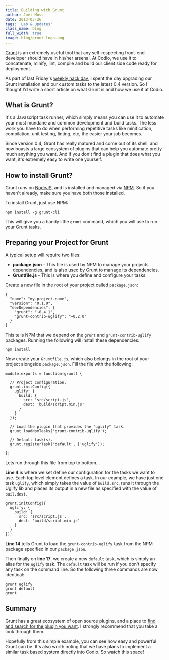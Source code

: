 ```yaml
---
title: Building with Grunt
author: Joel Moss
date: 2013-03-26
tags: 'Lab & Updates'
class_name: blog
full_width: true
image: blog/grunt-logo.png
---
```


[Grunt](http://gruntjs.com/) is an extremely useful tool that any self-respecting front-end developer should have in his/her arsenal. At Codio, we use it to concatenate, minify, lint, compile and build our client side code ready for deployment.

As part of last Friday's [weekly hack day](/blog/2013/03/our-twenty-percent-time/), I spent the day upgrading our Grunt installation and our custom tasks to the latest 0.4 version. So I thought I'd write a short article on what Grunt is and how we use it at Codio.

## What is Grunt?

It's a Javascript task runner, which simply means you can use it to automate your most mundane and common development and build tasks. The less work you have to do when performing repetitive tasks like minification, compilation, unit testing, linting, etc, the easier your job becomes.

Since version 0.4, Grunt has really matured and come out of its shell, and now boasts a large ecosystem of plugins that can help you automate pretty much anything you want. And if you don't find a plugin that does what you want, it's extremely easy to write one yourself.

## How to install Grunt?

Grunt runs on [NodeJS](http://nodejs.org/), and is installed and managed via [NPM](https://npmjs.org/). So if you haven't already, make sure you have both those installed.

To install Grunt, just use NPM:

    npm install -g grunt-cli

This will give you a handy little `grunt` command, which you will use to run your Grunt tasks.

## Preparing your Project for Grunt

A typical setup will require two files:

 - **package.json** - This file is used by NPM to manage your projects dependencies, and is also used by Grunt to manage its dependencies.
 - **Gruntfile.js** - This is where you define and configure your tasks.

Create a new file in the root of your project called `package.json`:

    {
      "name": "my-project-name",
      "version": "0.1.0",
      "devDependencies": {
        "grunt": "~0.4.1",
        "grunt-contrib-uglify": "~0.2.0"
      }
    }

This tells NPM that we depend on the `grunt` and `grunt-contrib-uglify` packages. Running the following will install these dependencies:

    npm install

Now create your `Gruntfile.js`, which also belongs in the root of your project alongside `package.json`. Fill the file with the following:

    module.exports = function(grunt) {

      // Project configuration.
      grunt.initConfig({
        uglify: {
          build: {
            src: 'src/script.js',
            dest: 'build/script.min.js'
          }
        }
      });

      // Load the plugin that provides the "uglify" task.
      grunt.loadNpmTasks('grunt-contrib-uglify');

      // Default task(s).
      grunt.registerTask('default', ['uglify']);

    };

Lets run through this file from top to bottom...

__Line 4__ is where we set define our configuration for the tasks we want to use. Each top level element defines a task. In our example, we have just one task `uglify`, which simply takes the value of `build.src`, runs it through the Uglify lib and places its output in a new file as specified with the value of `buil.dest`.

    grunt.initConfig({
      uglify: {
        build: {
          src: 'src/script.js',
          dest: 'build/script.min.js'
        }
      }
    });

__Line 14__ tells Grunt to load the `grunt-contrib-uglify` task from the NPM package specified in our `package.json`.

Then finally on __line 17__, we create a new `default` task, which is simply an alias for the `uglify` task. The `default` task will be run if you don't specify any task on the command line. So the following three commands are now identical:

    grunt uglify
    grunt default
    grunt

## Summary

Grunt has a great ecosystem of open source plugins, and a place to [find and search for the plugin you want](http://gruntjs.com/plugins). I strongly recommend that you take a look through them.

Hopefully from this simple example, you can see how easy and powerful Grunt can be. It's also worth noting that we have plans to implement a similar task based system directly into Codio. So watch this space!